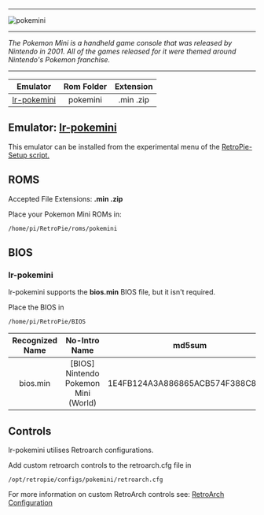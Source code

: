 ***
![pokemini](https://user-images.githubusercontent.com/22881403/45140090-634cc400-b177-11e8-8dae-1f9496366245.png)
***
_The Pokemon Mini is a handheld game console that was released by Nintendo in 2001.  All of the games released for it were themed around Nintendo's *Pokemon* franchise._
***

| Emulator | Rom Folder | Extension |
| :---: | :---: | :---: |
| [lr-pokemini](https://github.com/libretro/pokemini) | pokemini | .min .zip |

## Emulator: [lr-pokemini](https://github.com/libretro/pokemini)
This emulator can be installed from the experimental menu of the [RetroPie-Setup script.](https://github.com/RetroPie/RetroPie-Setup/wiki/Updating-RetroPie#using-the-retropie-setup-script)

## ROMS

Accepted File Extensions: **.min .zip** 

Place your Pokemon Mini ROMs in:
```
/home/pi/RetroPie/roms/pokemini
```
## BIOS

### lr-pokemini

lr-pokemini supports the **bios.min** BIOS file, but it isn't required.

Place the BIOS in
```
/home/pi/RetroPie/BIOS
```

| Recognized Name | No-Intro Name | md5sum | CRC32 |
| :--: | :--: | :--: | :--: |
| bios.min | [BIOS] Nintendo Pokemon Mini (World) | 1E4FB124A3A886865ACB574F388C803D | AED3C14D |

## Controls

lr-pokemini utilises Retroarch configurations.

Add custom retroarch controls to the retroarch.cfg file in
```shell
/opt/retropie/configs/pokemini/retroarch.cfg
```
For more information on custom RetroArch controls see: [RetroArch Configuration](RetroArch-Configuration)